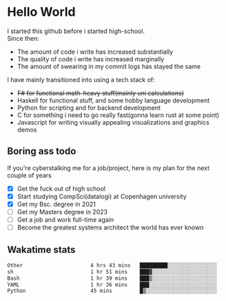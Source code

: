 # Hello World

I started this github before i started high-school.  
Since then:
- The amount of code i write has increased substantially
- The quality of code i write has increased marginally
- The amount of swearing in my commit logs has stayed the same

I have mainly transitioned into using a tech stack of:
- ~~F# for functional math-heavy stuff(mainly uni calculations)~~
- Haskell for functional stuff, and some hobby language development
- Python for scripting and for backend development
- C for something i need to go really fast(gonna learn rust at some point)
- Javascript for writing visually appealing visualizations and graphics demos

## Boring ass todo
If you're cyberstalking me for a job/project, here is my plan for the next couple of years
- [x] Get the fuck out of high school
- [x] Start studying CompSci(datalogi) at Copenhagen university
- [x] Get my Bsc. degree in 2021
- [ ] Get my Masters degree in 2023
- [ ] Get a job and work full-time again
- [ ] Become the greatest systems architect the world has ever known

## Wakatime stats
<!--START_SECTION:waka-->

```txt
Other                      4 hrs 43 mins   █████████░░░░░░░░░░░░░░░░   36.17 %
sh                         1 hr 51 mins    ███▓░░░░░░░░░░░░░░░░░░░░░   14.21 %
Bash                       1 hr 39 mins    ███▒░░░░░░░░░░░░░░░░░░░░░   12.74 %
YAML                       1 hr 36 mins    ███░░░░░░░░░░░░░░░░░░░░░░   12.35 %
Python                     45 mins         █▒░░░░░░░░░░░░░░░░░░░░░░░   05.87 %
```

<!--END_SECTION:waka-->
